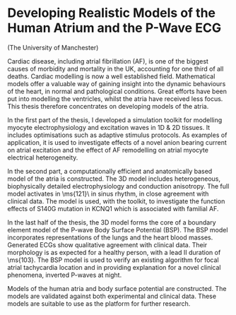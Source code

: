 Developing Realistic Models of the Human Atrium and the P-Wave ECG
==================================================================

(The University of Manchester)

Cardiac disease, including atrial fibrillation (AF), is one of the biggest causes of morbidity and mortality in the UK, accounting for one third of all
deaths. Cardiac modelling is now a well established field.  Mathematical models offer a valuable way of gaining insight into the dynamic behaviours of the
heart, in normal and pathological conditions.  Great efforts have been put into modelling the ventricles, whilst the atria have received less focus.  This
thesis therefore concentrates on developing models of the atria.

In the first part of the thesis, I developed a simulation toolkit for modelling myocyte electrophysiology and excitation waves in 1D \& 2D tissues.
It includes optimisations such as adaptive stimulus protocols.  As examples of application, it is used to investigate effects of a novel anion bearing current on atrial excitation and the effect of AF remodelling on atrial myocyte electrical heterogeneity.

In the second part, a computationally efficient and anatomically based model of the atria is constructed.  The 3D model includes heterogeneous, biophysically detailed electrophysiology and conduction anisotropy.  The full model activates in \ms{121}\ in sinus rhythm, in close agreement with clinical data.  The model is used, with the toolkit, to investigate the function effects of S140G mutation in KCNQ1 which is associated with familial AF.

In the last half of the thesis, the 3D model forms the core of a boundary element model of the P-wave Body Surface Potential (BSP).  The BSP model incorporates representations of the lungs and the heart blood masses.  Generated ECGs show qualitative agreement with clinical data.  Their morphology is as expected for a healthy person, with a lead II duration of \ms{103}.  The BSP model is used to verify an existing algorithm for focal atrial tachycardia location and in providing explanation for a novel clinical phenomena, inverted P-waves at night.


Models of the human atria and body surface potential are constructed.  The models are validated against both experimental and clinical data.  These models are suitable to use as the platform for further research.


